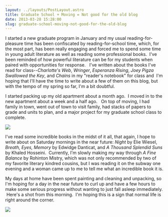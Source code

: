 ```yaml
---
layout: ../layouts/PostLayout.astro
title: Graduate School + Moving = Not good for the old blog
date: 2013-03-28 15:28:00
slug: graduate-school-moving-not-good-for-the-old-blog
---
```


I started a new graduate program in January and my usual reading-for-pleasure time has been confiscated by reading-for-school time, which, for the most part, has been really engaging and forced me to spend some time in young adult literature as well as reading some professional books.  I've been reminded of how powerful literature can be for my students when paired with opportunities for response.   I've written about the books I've read for class--_Charlotte's Web_, _Wringer_, _Esperanza Rising_, _Joey Pigza Swallowed the Key_, and _Chains_ in my "reader's notebook" for class and  I'm hoping that I'll have the time to write about a few of them on this blog, but with the tempo of my spring so far, I'm a bit doubtful.  

  

  
I started packing up my old apartment about a month ago.  I moved in to the new apartment about a week and a half ago.   On top of moving, I had family in town, went out of town to visit family, had stacks of papers to grade and units to plan, and a major project for my graduate school class to complete.  
  
[![](http://1.bp.blogspot.com/-Co80aSccWRI/UVRfR9WEaRI/AAAAAAAAAwc/-9oOp_AAd5s/s200/photo-2.JPG)](http://1.bp.blogspot.com/-Co80aSccWRI/UVRfR9WEaRI/AAAAAAAAAwc/-9oOp_AAd5s/s1600/photo-2.JPG)  
  
  
  
  
  
  
  
  
  
  
  
  
I've read some incredible books in the midst of it all, that again, I hope to write about on Saturday mornings in the near future: _Night_ by Elie Wiesel, _Breath, Eyes, Memory_ by Edwidge Danticat, and _A Thousand Splendid Suns_ by Khaled Hosseini.  Currently, I'm slowly making my way through _A Fine Balance_ by Rohinton Mistry, which was not only recommended by two of my favorite literary kindred cousins, but I was reading it on the subway one evening and a woman came up to me to tell me what an incredible book it is.  
  
My days at home have been spent painting and cleaning and unpacking, so I'm hoping for a day in the near future to curl up and have a few hours to make some serious progress without wanting to just fall asleep immediately.  Here's a shot from this morning.  I'm hoping this is a sign that normal life is right around the corner.  
  

[![](http://1.bp.blogspot.com/-P4MYdddFgWY/UVRfR0ASOXI/AAAAAAAAAwY/-vFR--LqyJc/s200/photo-1.JPG)](http://1.bp.blogspot.com/-P4MYdddFgWY/UVRfR0ASOXI/AAAAAAAAAwY/-vFR--LqyJc/s1600/photo-1.JPG)